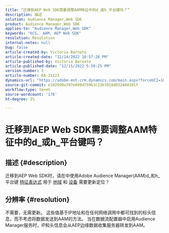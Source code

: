 ```yaml
---
title: “迁移到AEP Web SDK需要调整AAM特征中的d_或h_平台键吗？”
description: 描述
solution: Audience Manager,Web SDK
product: Audience Manager,Web SDK
applies-to: "Audience Manager,Web SDK"
keywords: "KCS， AAM, AEP Web SDK"
resolution: Resolution
internal-notes: null
bug: false
article-created-by: Victoria Barnato
article-created-date: "12/14/2022 10:57:26 PM"
article-published-by: Victoria Barnato
article-published-date: "12/15/2022 5:50:25 PM"
version-number: 3
article-number: KA-21123
dynamics-url: "https://adobe-ent.crm.dynamics.com/main.aspx?forceUCI=1&pagetype=entityrecord&etn=knowledgearticle&id=4be71faa-027c-ed11-81ac-6045bd006149"
source-git-commit: e102699a707e699d75963c23b3918d032404101f
workflow-type: tm+mt
source-wordcount: '176'
ht-degree: 1%

---
```


# 迁移到AEP Web SDK需要调整AAM特征中的d_或h_平台键吗？

## 描述 {#description}


迁移到AEP Web SDK时，请在中使用Adobe Audience Manager(AAM)d_和h_平台键 [特征表达式](https://experienceleague.adobe.com/docs/audience-manager/user-guide/features/traits/trait-variable-prefixes.html?lang=en%29%20used%20for%20Geo%20%28https://experienceleague.adobe.com/docs/audience-manager/user-guide/features/traits/trait-geotarget-keys.html?lang=en) 用于 [地域](https://experienceleague.adobe.com/docs/audience-manager/user-guide/features/traits/trait-geotarget-keys.html?lang=en) 和 [设备](https://experienceleague.adobe.com/docs/audience-manager/user-guide/features/traits/trait-device-targeting.html?lang=en) 需要更新定位？


## 分辨率 {#resolution}


不需要，无需更新。 这些值基于IP地址和在任何网络调用中都可找到的标头信息，而不考虑将数据发送到AAM的方法。 当在数据流配置器中启用Audience Manager服务时，IP和头信息会从AEP边缘数据收集服务器转发到AAM。
